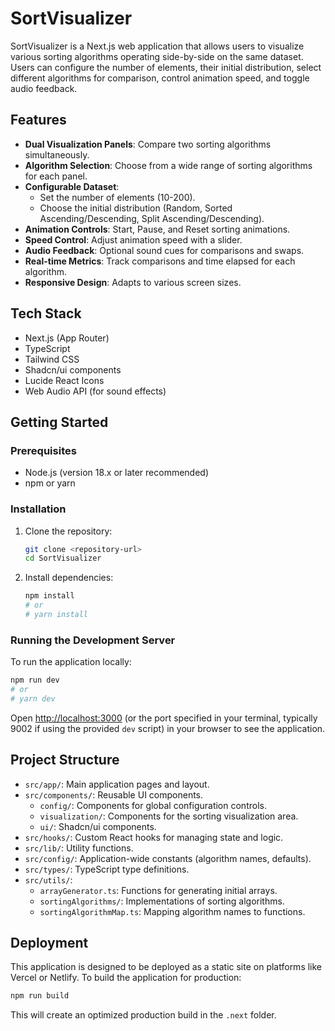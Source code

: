 # SortVisualizer

SortVisualizer is a Next.js web application that allows users to visualize various sorting algorithms operating side-by-side on the same dataset. Users can configure the number of elements, their initial distribution, select different algorithms for comparison, control animation speed, and toggle audio feedback.

## Features

-   **Dual Visualization Panels**: Compare two sorting algorithms simultaneously.
-   **Algorithm Selection**: Choose from a wide range of sorting algorithms for each panel.
-   **Configurable Dataset**:
    -   Set the number of elements (10-200).
    -   Choose the initial distribution (Random, Sorted Ascending/Descending, Split Ascending/Descending).
-   **Animation Controls**: Start, Pause, and Reset sorting animations.
-   **Speed Control**: Adjust animation speed with a slider.
-   **Audio Feedback**: Optional sound cues for comparisons and swaps.
-   **Real-time Metrics**: Track comparisons and time elapsed for each algorithm.
-   **Responsive Design**: Adapts to various screen sizes.

## Tech Stack

-   Next.js (App Router)
-   TypeScript
-   Tailwind CSS
-   Shadcn/ui components
-   Lucide React Icons
-   Web Audio API (for sound effects)

## Getting Started

### Prerequisites

-   Node.js (version 18.x or later recommended)
-   npm or yarn

### Installation

1.  Clone the repository:
    ```bash
    git clone <repository-url>
    cd SortVisualizer
    ```

2.  Install dependencies:
    ```bash
    npm install
    # or
    # yarn install
    ```

### Running the Development Server

To run the application locally:

```bash
npm run dev
# or
# yarn dev
```

Open [http://localhost:3000](http://localhost:3000) (or the port specified in your terminal, typically 9002 if using the provided `dev` script) in your browser to see the application.

## Project Structure

-   `src/app/`: Main application pages and layout.
-   `src/components/`: Reusable UI components.
    -   `config/`: Components for global configuration controls.
    -   `visualization/`: Components for the sorting visualization area.
    -   `ui/`: Shadcn/ui components.
-   `src/hooks/`: Custom React hooks for managing state and logic.
-   `src/lib/`: Utility functions.
-   `src/config/`: Application-wide constants (algorithm names, defaults).
-   `src/types/`: TypeScript type definitions.
-   `src/utils/`:
    -   `arrayGenerator.ts`: Functions for generating initial arrays.
    -   `sortingAlgorithms/`: Implementations of sorting algorithms.
    -   `sortingAlgorithmMap.ts`: Mapping algorithm names to functions.

## Deployment

This application is designed to be deployed as a static site on platforms like Vercel or Netlify.
To build the application for production:
```bash
npm run build
```
This will create an optimized production build in the `.next` folder.
